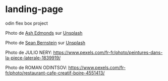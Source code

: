 # landing-page
odin flex box project

Photo de <a href="https://unsplash.com/fr/@badashproducts?utm_content=creditCopyText&utm_medium=referral&utm_source=unsplash">Ash Edmonds</a> sur <a href="https://unsplash.com/fr/photos/gobelet-en-verre-transparent-sur-plateau-en-bois-brun-fsI-_MRsic0?utm_content=creditCopyText&utm_medium=referral&utm_source=unsplash">Unsplash</a>


Photo de <a href="https://unsplash.com/fr/@pixldlife?utm_content=creditCopyText&utm_medium=referral&utm_source=unsplash">Sean Bernstein</a> sur <a href="https://unsplash.com/fr/photos/pain-brun-sur-assiette-en-ceramique-bleue-et-blanche-ACVu-cqSmw4?utm_content=creditCopyText&utm_medium=referral&utm_source=unsplash">Unsplash</a>
  

  Photo de JULIO  NERY: https://www.pexels.com/fr-fr/photo/peintures-dans-la-piece-laterale-1839919/


Photo de ROMAN ODINTSOV: https://www.pexels.com/fr-fr/photo/restaurant-cafe-creatif-boire-4551413/